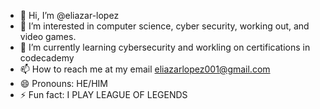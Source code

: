 - 👋 Hi, I’m @eliazar-lopez
- 👀 I’m interested in computer science, cyber security, working out, and video games.
- 🌱 I’m currently learning cybersecurity and workling on certifications in codecademy
- 📫 How to reach me at my email eliazarlopez001@gmail.com
- 😄 Pronouns: HE/HIM
- ⚡ Fun fact: I PLAY LEAGUE OF LEGENDS

<!---
eliazar-lopez/eliazar-lopez is a ✨ special ✨ repository because its `README.md` (this file) appears on your GitHub profile.
You can click the Preview link to take a look at your changes.
--->

